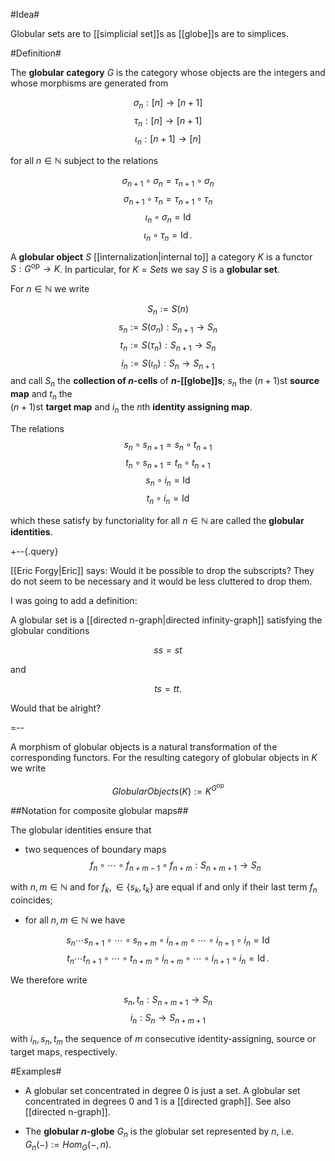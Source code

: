 #Idea#

Globular sets are to [[simplicial set]]s as [[globe]]s are to simplices.

#Definition#


  The **globular category** $G$ is
  the category whose objects are the integers and
  whose morphisms are generated from

  $$
    \sigma_n : [n] \to [n+1]
  $$
  $$
    \tau_n : [n] \to [n+1]
  $$
  $$
    \iota_n : [n+1] \to [n]
  $$

  for all $n \in \mathbb{N}$ subject to the relations

  $$
    \sigma_{n+1}\circ \sigma_n = \tau_{n+1} \circ \sigma_n
  $$
  $$
    \sigma_{n+1}\circ \tau_n = \tau_{n+1} \circ \tau_n
  $$
  $$
    \iota_n \circ \sigma_n = \mathrm{Id}
  $$
  $$
    \iota_n \circ \tau_n = \mathrm{Id}
    \,.
  $$

  A
  **globular object**
  $S$ [[internalization|internal to]] a category $K$
  is a functor $S : G^{\mathrm{op}} \to K$.
  In particular, for $K = Sets$ we say $S$ is a
  **globular set**.

  For $n \in \mathbb{N}$ we write

  $$
    S_n := S(n) 
  $$
  $$
    s_n := S(\sigma_n) : S_{n+1} \to S_{n}
  $$
  $$
    t_n := S(\tau_n) : S_{n+1} \to S_{n}
  $$
  $$
    i_n := S(\iota_n) : S_{n} \to S_{n+1}
  $$
  and call $S_n$ the **collection of $n$-cells** of **$n$-[[globe]]s**; $s_n$ the $(n+1)$st **source map** and $t_n$ the    
  $(n+1)$st
  **target map** and $i_n$ the $n$th 
  **identity assigning map**.

  The relations
  $$
    s_n \circ s_{n+1} = s_n \circ t_{n+1}
  $$
  $$
    t_n \circ s_{n+1} = t_n \circ t_{n+1}
  $$
  $$
    s_n \circ i_n = \mathrm{Id}
  $$
  $$
    t_n \circ i_n = \mathrm{Id}
  $$

  which these satisfy by functoriality for all $n \in \mathbb{N}$
  are called the **globular identities**.

+--{.query}

[[Eric Forgy|Eric]] says: Would it be possible to drop the subscripts? They do not seem to be necessary and it would be less cluttered to drop them.

I was going to add a definition:

A globular set is a [[directed n-graph|directed infinity-graph]] satisfying the globular conditions

$$s s = s t$$

and

$$t s = t t.$$

Would that be alright?

=--

 A morphism of globular objects is a natural transformation
  of the corresponding functors.
For the resulting category of globular objects in $K$
we write 

$$
  GlobularObjects(K) := K^{G^{\mathrm{op}}}
$$ 


##Notation for composite globular maps##

The globular identities ensure that

* two sequences of boundary maps
$$
  f_n \circ \cdots \circ f_{n+m-1} \circ f_{n+m} :
  S_{n+m+1} \to S_n
$$

with $n,m \in \mathbb{N}$ and for $f_k, \in \{s_k, t_k\}$ are
equal if and only if their last term $f_n$ coincides;

* for all $n,m \in \mathbb{N}$ we have

$$
    s_n \cdots s_{n+1} \circ \cdots \circ
    s_{n+m} \circ i_{n+m} \circ \cdots \circ i_{n+1} \circ i_n
    =
    \mathrm{Id}
  $$
  $$
    t_n \cdots t_{n+1} \circ \cdots \circ
    t_{n+m} \circ i_{n+m} \circ \cdots \circ i_{n+1} \circ i_n
    =
    \mathrm{Id}
    \,.
  $$

We therefore write

$$
  s_n, t_n : S_{n+m+1} \to S_n
$$
$$
  i_n : S_n \to S_{n+m+1}  
$$

with $i_n, s_n, t_m$ the sequence of $m$
consecutive identity-assigning, source or target maps, respectively.


#Examples#

* A globular set concentrated in degree 0 is just a set. A globular set concentrated in degrees 0 and 1 is a [[directed graph]]. See also [[directed n-graph]].

* The **globular $n$-globe** $G_n$ is the globular set represented by $n$, i.e. $G_n(-) := Hom_G(-,n)$.
